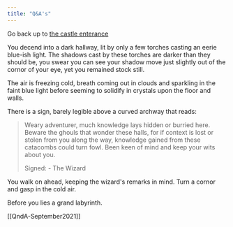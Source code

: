 ```yaml
---
title: "Q&A's"
---
```

Go back up to [the castle enterance](_index.md)

You decend into a dark hallway, lit by only a few torches casting an eerie blue-ish light. The shadows cast by these torches are darker than they should be, you swear you can see your shadow move just slightly out of the cornor of your eye, yet you remained stock still.

The air is freezing cold, breath coming out in clouds and sparkling in the faint blue light before seeming to solidify in crystals upon the floor and walls.

There is a sign, barely legible above a curved archway that reads:

>  Weary adventurer, much knowledge lays hidden or burried here. Beware the ghouls that wonder these halls, for if context is lost or stolen from you along the way, knowledge gained from these catacombs could turn fowl. Been keen of mind and keep your wits about you.
>
> Signed: - The Wizard 

You walk on ahead, keeping the wizard's remarks in mind. 
Turn a cornor and gasp in the cold air. 

Before you lies a grand labyrinth.

[[QndA-September2021]]
